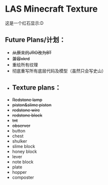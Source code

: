 # LAS Minecraft Texture
这是一个红石显示:D  

## Future Plans/计划：
- ~~从原来的JRO改为BT~~
- ~~兼容xkrd~~
- 重绘所有纹理
- 彻底重写所有底层代码及模型（虽然只会写史山）
- ## Texture plans：
- ~~Redstone lamp~~
- ~~piston&slime piston~~
- ~~redstone wire~~
- ~~redstone block~~
- ~~tnt~~
- ~~observer~~
- button
- chest
- shulker
- slime block
- honey block
- lever
- note block
- plate
- hopper
- composter
